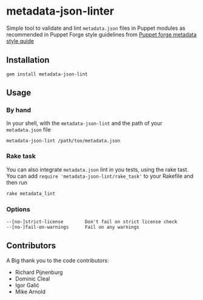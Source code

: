 # metadata-json-linter

Simple tool to validate and lint `metadata.json` files in Puppet modules as
recommended in Puppet Forge style guidelines from [Puppet forge metadata style
quide](https://docs.puppetlabs.com/puppet/latest/reference/modules_publishing.html#write-a-metadatajson-file)

## Installation

```shell
gem install metadata-json-lint
```

## Usage

### By hand

In your shell, with the `metadata-json-lint` and the path of your `metadata.json` file

```shell
metadata-json-lint /path/too/metadata.json
```

### Rake task

You can also integrate `metadata.json` lint in you tests, using the rake tast.
You can add `require 'metadata-json-lint/rake_task'` to your Rakefile and then
run

```ruby
rake metadata_lint
```

### Options

```
--[no-]strict-license        Don't fail on strict license check
--[no-]fail-on-warnings      Fail on any warnings
```

## Contributors

A Big thank you to the code contributors:

* Richard Pijnenburg
* Dominic Cleal
* Igor Galić
* Mike Arnold

